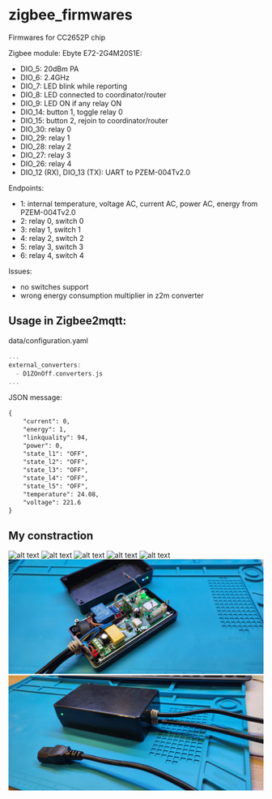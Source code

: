# zigbee_firmwares
Firmwares for CC2652P chip

Zigbee module: Ebyte E72-2G4M20S1E:

* DIO_5: 20dBm PA
* DIO_6: 2.4GHz
* DIO_7: LED blink while reporting
* DIO_8: LED connected to coordinator/router
* DIO_9: LED ON if any relay ON
* DIO_14: button 1, toggle relay 0
* DIO_15: button 2, rejoin to coordinator/router
* DIO_30: relay 0
* DIO_29: relay 1
* DIO_28: relay 2
* DIO_27: relay 3
* DIO_26: relay 4
* DIO_12 (RX), DIO_13 (TX): UART to PZEM-004Tv2.0

Endpoints:

* 1: internal temperature, voltage AC, current AC, power AC, energy from PZEM-004Tv2.0
* 2: relay 0, switch 0
* 3: relay 1, switch 1
* 4: relay 2, switch 2
* 5: relay 3, switch 3
* 6: relay 4, switch 4

Issues:
* no switches support
* wrong energy consumption multiplier in z2m converter

## Usage in Zigbee2mqtt:

data/configuration.yaml
```c++
...
external_converters:
  - D1ZOnOff.converters.js
...
```

JSON message:
```
{
    "current": 0,
    "energy": 1,
    "linkquality": 94,
    "power": 0,
    "state_l1": "OFF",
    "state_l2": "OFF",
    "state_l3": "OFF",
    "state_l4": "OFF",
    "state_l5": "OFF",
    "temperature": 24.08,
    "voltage": 221.6
}
```

## My constraction

![alt text](https://github.com/dimonius1504/zigbee_firmwares/blob/main/img/IMG_20220429_140914.jpg?raw=true)
![alt text](https://github.com/dimonius1504/zigbee_firmwares/blob/main/img/IMG_20220429_141058.jpg?raw=true)
![alt text](https://github.com/dimonius1504/zigbee_firmwares/blob/main/img/IMG_20220429_143005.jpg?raw=true)
![alt text](https://github.com/dimonius1504/zigbee_firmwares/blob/main/img/IMG_20220429_144933.jpg?raw=true)
![alt text](https://github.com/dimonius1504/zigbee_firmwares/blob/main/img/IMG_20220429_144958.jpg?raw=true)
![alt text](https://github.com/dimonius1504/zigbee_firmwares/blob/main/img/IMG_20220506_210419.jpg?raw=true)
![alt text](https://github.com/dimonius1504/zigbee_firmwares/blob/main/img/IMG_20220506_210812.jpg?raw=true)
